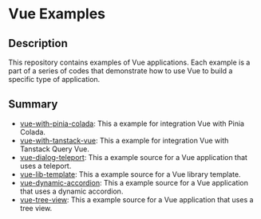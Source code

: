 # Vue Examples

## Description

This repository contains examples of Vue applications. Each example is a part of a series of codes that demonstrate how to use Vue to build a specific type of application.

## Summary

- [vue-with-pinia-colada](/vue-with-pinia-colada/): This a example for integration Vue with Pinia Colada.
- [vue-with-tanstack-vue](/vue-with-tanstack-vue/): This a example for integration Vue with Tanstack Query Vue.
- [vue-dialog-teleport](/vue-dialog-teleport/): This a example source for a Vue application that uses a teleport.
- [vue-lib-template](/vue-lib-template/): This a example source for a Vue library template.
- [vue-dynamic-accordion](/vue-dynamic-accordion/): This a example source for a Vue application that uses a dynamic accordion.
- [vue-tree-view](/vue-tree-view/): This a example source for a Vue application that uses a tree view.